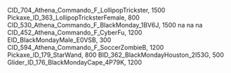 CID_704_Athena_Commando_F_LollipopTrickster, 1500
Pickaxe_ID_363_LollipopTricksterFemale, 800
CID_530_Athena_Commando_F_BlackMonday_1BV6J, 1500
na
na
na
CID_452_Athena_Commando_F_CyberFu, 1200
EID_BlackMondayMale_E0VSB, 300
CID_594_Athena_Commando_F_SoccerZombieB, 1200
Pickaxe_ID_179_StarWand, 800
BID_362_BlackMondayHouston_2I53G, 500
Glider_ID_176_BlackMondayCape_4P79K, 1200
